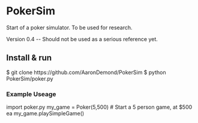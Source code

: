 # PokerSim
Start of a poker simulator. To be used for research. 

Version 0.4 -- Should not be used as a serious reference yet.

<h2>Install & run</h2>
	$ git clone https://github.com/AaronDemond/PokerSim
	$ python PokerSim/poker.py

<h3>Example Useage</h3>
	import poker.py
	my_game = Poker(5,500) # Start a 5 person game, at $500 ea
	my_game.playSimpleGame()


	


	
	
	


